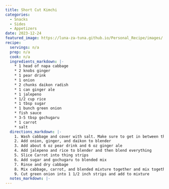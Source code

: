 ```yaml
---
title: Short Cut Kimchi
categories: 
  - Snacks
  - Sides
  - Appetizers
date: 2023-12-24
featured_image: https://luna-za-tuna.github.io/Personal_Recipe/images/
recipe:
  servings: n/a
  prep: n/a
  cook: n/a
  ingredients_markdown: |-
    * 1 head of napa cabbage
    * 2 knobs ginger
    * 1 pear drink
    * 1 onion
    * 2 chunks daikon radish
    * 1 can ginger ale
    * 1 jalepeno 
    * 1/2 cup rice
    * 1 tbsp sugar
    * 1 bunch green onion
    * fish sauce
    * 3-5 tbsp gochugaru
    * 1 carrot
    * salt
  directions_markdown: |-
    1. Wash cabbage and cover with salt. Make sure to get in between the leaves
    2. Add onion, ginger, and daikon to blender
    3. Add about 6 oz pear drink and 6 oz ginger ale
    4. Add jalepeno and rice to blender and then blend everything
    5. Slice Carrot into thing strips
    6. Add sugar and gochugaru to blended mix
    7. Rinse and dry cabbage
    8. Mix cabbage, carrot, and blended mixture together and mix together
    9. Cut green onion into 1 1/2 inch strips and add to mixture
  notes_markdown: |-
---
```

